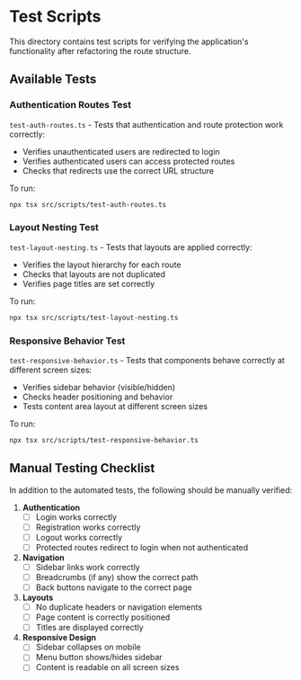 # Test Scripts

This directory contains test scripts for verifying the application's functionality after refactoring the route structure.

## Available Tests

### Authentication Routes Test

`test-auth-routes.ts` - Tests that authentication and route protection work correctly:
- Verifies unauthenticated users are redirected to login
- Verifies authenticated users can access protected routes
- Checks that redirects use the correct URL structure

To run:
```bash
npx tsx src/scripts/test-auth-routes.ts
```

### Layout Nesting Test

`test-layout-nesting.ts` - Tests that layouts are applied correctly:
- Verifies the layout hierarchy for each route
- Checks that layouts are not duplicated
- Verifies page titles are set correctly

To run:
```bash
npx tsx src/scripts/test-layout-nesting.ts
```

### Responsive Behavior Test

`test-responsive-behavior.ts` - Tests that components behave correctly at different screen sizes:
- Verifies sidebar behavior (visible/hidden)
- Checks header positioning and behavior
- Tests content area layout at different screen sizes

To run:
```bash
npx tsx src/scripts/test-responsive-behavior.ts
```

## Manual Testing Checklist

In addition to the automated tests, the following should be manually verified:

1. **Authentication**
   - [ ] Login works correctly
   - [ ] Registration works correctly
   - [ ] Logout works correctly
   - [ ] Protected routes redirect to login when not authenticated

2. **Navigation**
   - [ ] Sidebar links work correctly
   - [ ] Breadcrumbs (if any) show the correct path
   - [ ] Back buttons navigate to the correct page

3. **Layouts**
   - [ ] No duplicate headers or navigation elements
   - [ ] Page content is correctly positioned
   - [ ] Titles are displayed correctly

4. **Responsive Design**
   - [ ] Sidebar collapses on mobile
   - [ ] Menu button shows/hides sidebar
   - [ ] Content is readable on all screen sizes 